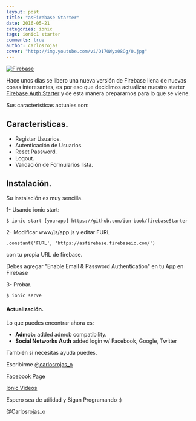 ```yaml
---
layout: post
title: "asFirebase Starter"
date: 2016-05-21
categories: ionic
tags: ionic1 starter
comments: true
author: carlosrojas
cover: "http://img.youtube.com/vi/O17OWyx08Cg/0.jpg"
---
```


<a href="http://www.youtube.com/watch?v=O17OWyx08Cg"><img class="img-responsive" src="http://img.youtube.com/vi/O17OWyx08Cg/0.jpg" alt="Firebase"/></a>

Hace unos dias se libero una nueva versión de Firebase llena de nuevas cosas interesantes, es por eso que decidimos
actualizar nuestro starter [Firebase Auth Starter](http://market.ionic.io/starters/firebaseauthstarter) y de esta manera prepararnos para lo que se viene.



Sus caracteristicas actuales son:

## Caracteristicas.

* Registar Usuarios.
* Autenticación de Usuarios.
* Reset Password.
* Logout.
* Validación de Formularios lista.

## Instalación.

Su instalación es muy sencilla.

1- Usando ionic start:

```
$ ionic start [yourapp] https://github.com/ion-book/firebaseStarter
```

2- Modificar www/js/app.js y editar FURL

```
.constant('FURL', 'https://asfirebase.firebaseio.com/')
```

con tu propia URL de firebase.

Debes agregar "Enable Email & Password Authentication" en tu App en Firebase

3- Probar.

```
$ ionic serve
```


#### Actualización.

Lo que puedes encontrar ahora es:

* **Admob:**  added admob compatibility.
* **Social Networks Auth** added login w/ Facebook, Google, Twitter

También si necesitas ayuda puedes.

Escribirme   [@carlosrojas_o](https://twitter.com/carlosrojas_o)

[Facebook Page](https://www.facebook.com/asfirebase/)

[Ionic Videos ](http://j.mp/1KIgYsI)

Espero sea de utilidad y Sigan Programando :)

@Carlosrojas_o
